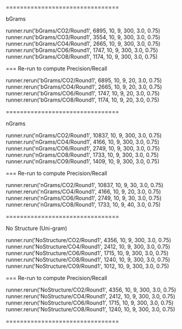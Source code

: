
================================

bGrams

runner.run('bGrams/CO2/Round1', 6895, 10, 9, 300, 3.0, 0.75)
runner.run('bGrams/CO3/Round1', 3554, 10, 9, 300, 3.0, 0.75)
runner.run('bGrams/CO4/Round1', 2665, 10, 9, 300, 3.0, 0.75)
runner.run('bGrams/CO6/Round1', 1747, 10, 9, 300, 3.0, 0.75)
runner.run('bGrams/CO8/Round1', 1174, 10, 9, 300, 3.0, 0.75)

=== Re-run to compute Precision/Recall

runner.rerun('bGrams/CO2/Round1', 6895, 10, 9, 20, 3.0, 0.75)
runner.rerun('bGrams/CO4/Round1', 2665, 10, 9, 20, 3.0, 0.75)
runner.rerun('bGrams/CO6/Round1', 1747, 10, 9, 20, 3.0, 0.75)
runner.rerun('bGrams/CO8/Round1', 1174, 10, 9, 20, 3.0, 0.75)

================================

nGrams

runner.run('nGrams/CO2/Round1', 10837, 10, 9, 300, 3.0, 0.75)
runner.run('nGrams/CO4/Round1', 4166, 10, 9, 300, 3.0, 0.75)
runner.run('nGrams/CO6/Round1', 2749, 10, 9, 300, 3.0, 0.75)
runner.run('nGrams/CO8/Round1', 1733, 10, 9, 300, 3.0, 0.75)
runner.run('nGrams/CO9/Round1', 1409, 10, 9, 300, 3.0, 0.75)

=== Re-run to compute Precision/Recall

runner.rerun('nGrams/CO2/Round1', 10837, 10, 9, 30, 3.0, 0.75)
runner.rerun('nGrams/CO4/Round1', 4166, 10, 9, 20, 3.0, 0.75)
runner.rerun('nGrams/CO6/Round1', 2749, 10, 9, 30, 3.0, 0.75)
runner.rerun('nGrams/CO8/Round1', 1733, 10, 9, 40, 3.0, 0.75)

================================

No Structure (Uni-gram)

runner.run('NoStructure/CO2/Round1', 4356, 10, 9, 300, 3.0, 0.75)
runner.run('NoStructure/CO4/Round1', 2412, 10, 9, 300, 3.0, 0.75)
runner.run('NoStructure/CO6/Round1', 1715, 10, 9, 300, 3.0, 0.75)
runner.run('NoStructure/CO8/Round1', 1240, 10, 9, 300, 3.0, 0.75)
runner.run('NoStructure/CO9/Round1', 1012, 10, 9, 300, 3.0, 0.75)


=== Re-run to compute Precision/Recall


runner.rerun('NoStructure/CO2/Round1', 4356, 10, 9, 300, 3.0, 0.75)
runner.rerun('NoStructure/CO4/Round1', 2412, 10, 9, 300, 3.0, 0.75)
runner.rerun('NoStructure/CO6/Round1', 1715, 10, 9, 300, 3.0, 0.75)
runner.rerun('NoStructure/CO8/Round1', 1240, 10, 9, 300, 3.0, 0.75)



================================



